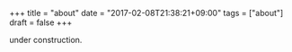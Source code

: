 +++
title = "about"
date = "2017-02-08T21:38:21+09:00"
tags = ["about"]
draft = false
+++

under construction.
